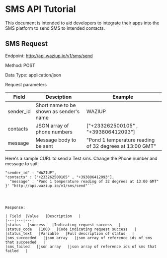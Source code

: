 
SMS API Tutorial
=========================

This document is intended to aid developers to integrate their apps into the SMS platform to send SMS to intended contacts.

SMS Request
-----------------

Endpoint:   http://api.waziup.io/v1/sms/send

Method: POST

Data Type: application/json

Request parameters

|Field   |Desciption   |Example   |
|---|---|---|
|sender_id   |Short name to be shown as sender's name   |WAZIUP   |
|contacts   |JSON array of phone numbers   |["+233262500105" , "+393806412093"]   |
| message  | Message body to be sent  |  "Pond 1 temperature reading of 32 degrees at 13:00 GMT" |



Here's a sample CURL to send a Test sms. Change the Phone number and message to suit

```curl -X POST -H "Content-Type: application/json" -H "Api-Token: 53fdb4b2-0ad4-4767-99ea-2271f16f6f1d" -H "Cache-Control: no-cache" -d '{
"sender_id" : "WAZIUP",
"contacts" : ["+233262500105" , "+393806412093"],
  "message" : "Pond 1 temperature reading of 32 degrees at 13:00 GMT"
}' "http://api.waziup.io/v1/sms/send"```




Response:

| Field  |Value   |Description   |
|---|---|---|
|status   |success   |Indicating request success   |
|status_code   |1000   |Code indicating request success   |
|status_text   |Variable   |Full description of status   |
|sms_succeeded   |json array   |json array of reference ids of sms that succeeded   |
|sms_failed   |json array   |json array of reference ids of sms that failed   |



